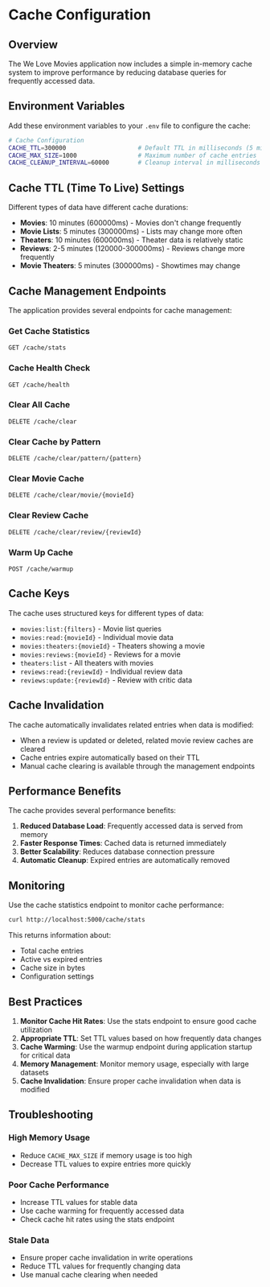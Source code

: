 # Cache Configuration

## Overview

The We Love Movies application now includes a simple in-memory cache system to improve performance by reducing database queries for frequently accessed data.

## Environment Variables

Add these environment variables to your `.env` file to configure the cache:

```bash
# Cache Configuration
CACHE_TTL=300000                    # Default TTL in milliseconds (5 minutes)
CACHE_MAX_SIZE=1000                 # Maximum number of cache entries
CACHE_CLEANUP_INTERVAL=60000        # Cleanup interval in milliseconds (1 minute)
```

## Cache TTL (Time To Live) Settings

Different types of data have different cache durations:

- **Movies**: 10 minutes (600000ms) - Movies don't change frequently
- **Movie Lists**: 5 minutes (300000ms) - Lists may change more often
- **Theaters**: 10 minutes (600000ms) - Theater data is relatively static
- **Reviews**: 2-5 minutes (120000-300000ms) - Reviews change more frequently
- **Movie Theaters**: 5 minutes (300000ms) - Showtimes may change

## Cache Management Endpoints

The application provides several endpoints for cache management:

### Get Cache Statistics
```
GET /cache/stats
```

### Cache Health Check
```
GET /cache/health
```

### Clear All Cache
```
DELETE /cache/clear
```

### Clear Cache by Pattern
```
DELETE /cache/clear/pattern/{pattern}
```

### Clear Movie Cache
```
DELETE /cache/clear/movie/{movieId}
```

### Clear Review Cache
```
DELETE /cache/clear/review/{reviewId}
```

### Warm Up Cache
```
POST /cache/warmup
```

## Cache Keys

The cache uses structured keys for different types of data:

- `movies:list:{filters}` - Movie list queries
- `movies:read:{movieId}` - Individual movie data
- `movies:theaters:{movieId}` - Theaters showing a movie
- `movies:reviews:{movieId}` - Reviews for a movie
- `theaters:list` - All theaters with movies
- `reviews:read:{reviewId}` - Individual review data
- `reviews:update:{reviewId}` - Review with critic data

## Cache Invalidation

The cache automatically invalidates related entries when data is modified:

- When a review is updated or deleted, related movie review caches are cleared
- Cache entries expire automatically based on their TTL
- Manual cache clearing is available through the management endpoints

## Performance Benefits

The cache provides several performance benefits:

1. **Reduced Database Load**: Frequently accessed data is served from memory
2. **Faster Response Times**: Cached data is returned immediately
3. **Better Scalability**: Reduces database connection pressure
4. **Automatic Cleanup**: Expired entries are automatically removed

## Monitoring

Use the cache statistics endpoint to monitor cache performance:

```bash
curl http://localhost:5000/cache/stats
```

This returns information about:
- Total cache entries
- Active vs expired entries
- Cache size in bytes
- Configuration settings

## Best Practices

1. **Monitor Cache Hit Rates**: Use the stats endpoint to ensure good cache utilization
2. **Appropriate TTL**: Set TTL values based on how frequently data changes
3. **Cache Warming**: Use the warmup endpoint during application startup for critical data
4. **Memory Management**: Monitor memory usage, especially with large datasets
5. **Cache Invalidation**: Ensure proper cache invalidation when data is modified

## Troubleshooting

### High Memory Usage
- Reduce `CACHE_MAX_SIZE` if memory usage is too high
- Decrease TTL values to expire entries more quickly

### Poor Cache Performance
- Increase TTL values for stable data
- Use cache warming for frequently accessed data
- Check cache hit rates using the stats endpoint

### Stale Data
- Ensure proper cache invalidation in write operations
- Reduce TTL values for frequently changing data
- Use manual cache clearing when needed


